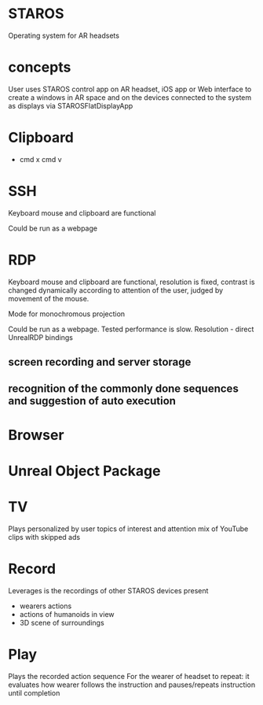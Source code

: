 # STAROS
Operating system for AR headsets

# concepts 

User uses STAROS control app on AR headset, iOS app or Web interface to create a windows in AR space and on the devices connected to the system as displays via STAROSFlatDisplayApp

# Clipboard

 - cmd x cmd v

# SSH

Keyboard mouse and clipboard are functional

Could be run as a webpage 

# RDP

Keyboard mouse and clipboard are functional, resolution is fixed, contrast is changed dynamically according to attention of the user, judged by movement of the mouse.

Mode for monochromous projection 


Could be run as a webpage. Tested performance is slow. Resolution - direct UnrealRDP bindings 
## screen recording and server storage

## recognition of the commonly done sequences and suggestion of auto execution



# Browser

# Unreal Object Package

# TV

Plays personalized by user topics of interest and attention mix of YouTube clips with skipped ads 

# Record

Leverages is the recordings of other STAROS devices present
 
 - wearers actions
 - actions of humanoids in view
 - 3D scene of surroundings


# Play

Plays the recorded action sequence For the wearer of headset to repeat: it evaluates how wearer follows the instruction and pauses/repeats instruction until completion 



